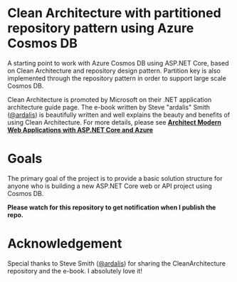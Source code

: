 # Clean Architecture with partitioned repository pattern using Azure Cosmos DB
A starting point to work with Azure Cosmos DB using ASP.NET Core, based on Clean Architecture and repository design pattern. Partition key is also implemented through the repository pattern in order to support large scale Cosmos DB.

Clean Architecture is promoted by Microsoft on their .NET application architecture guide page. The e-book written by Steve "ardalis" Smith ([@ardalis](https://github.com/ardalis)) is beautifully written and well explains the beauty and benefits of using Clean Architecture. For more details, please see [**Architect Modern Web Applications with ASP.NET Core and Azure**](https://docs.microsoft.com/en-us/dotnet/architecture/modern-web-apps-azure/)

# Goals
The primary goal of the project is to provide a basic solution structure for anyone who is building a new ASP.NET Core web or API project using Cosmos DB.

**Please watch for this repository to get notification when I publish the repo.**

# Acknowledgement
Special thanks to Steve Smith ([@ardalis](https://github.com/ardalis)) for sharing the CleanArchitecture repository and the e-book. I absolutely love it!


